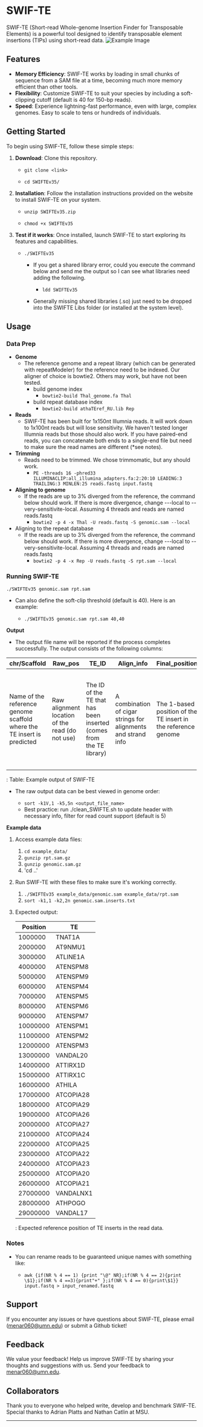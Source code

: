 # SWIF-TE

SWIF-TE (Short-read Whole-genome Insertion Finder for Transposable Elements) is a powerful tool designed to identify transposable element insertions (TIPs) using short-read data.
<img src="SWIF-TE_final.png" alt="Example Image">
## Features

-   **Memory Efficiency**: SWIF-TE works by loading in small chunks of sequence from a SAM file at a time, becoming much more memory efficient than other tools.
-   **Flexibility**: Customize SWIF-TE to suit your species by including a soft-clipping cutoff (default is 40 for 150-bp reads).
-   **Speed**: Experience lightning-fast performance, even with large, complex genomes. Easy to scale to tens or hundreds of individuals.

## Getting Started

To begin using SWIF-TE, follow these simple steps:

1.  **Download**: Clone this repository.
    -   `git clone <link>`

    -   `cd SWIFTEv35/`
2.  **Installation**: Follow the installation instructions provided on the website to install SWIF-TE on your system.

    -   `unzip SWIFTEv35.zip`

    -   `chmod +x SWIFTEv35`

3.  **Test if it works**: Once installed, launch SWIF-TE to start exploring its features and capabilities.

    -   `./SWIFTEv35`

        -   If you get a shared library error, could you execute the command below and send me the output so I can see what libraries need adding the following.

            -   `ldd SWIFTEv35`

        -   Generally missing shared libraries (.so) just need to be dropped into the SWIFTE Libs folder (or installed at the system level).

## Usage

### Data Prep

-   **Genome**
    -   The reference genome and a repeat library (which can be generated with repeatModeler) for the reference need to be indexed. Our aligner of choice is bowtie2. Others may work, but have not been tested.
        -   build genome index
            -   `bowtie2-build Thal_genome.fa Thal`
        -   build repeat database index
            -   `bowtie2-build athaTEref_RU.lib Rep`
-   **Reads**
    -   SWIF-TE has been built for 1x150nt Illumnia reads. It will work down to 1x100nt reads but will lose sensitivity. We haven't tested longer Illumnia reads but those should also work. If you have paired-end reads, you can concatenate both ends to a single-end file but need to make sure the read names are different (\*see notes).
-   **Trimming**
    -   Reads need to be trimmed. We chose trimmomatic, but any should work.
        -   `PE -threads 16 -phred33 ILLUMINACLIP:all_illumina_adapters.fa:2:20:10 LEADING:3 TRAILING:3 MINLEN:25 reads.fastq input.fastq`
-   **Aligning to genome**
    -   If the reads are up to 3% diverged from the reference, the command below should work. If there is more divergence, change ---local to --very-sensitivite-local. Assuming 4 threads and reads are named reads.fastq
        -   `bowtie2 -p 4 -x Thal -U reads.fastq -S genomic.sam --local`
-   Aligning to the repeat database
    -   If the reads are up to 3% diverged from the reference, the command below should work. If there is more divergence, change ---local to --very-sensitivite-local. Assuming 4 threads and reads are named reads.fastq
        -   `bowtie2 -p 4 -x Rep -U reads.fastq -S rpt.sam --local`

### Running SWIF-TE

`./SWIFTEv35 genomic.sam rpt.sam`

-   Can also define the soft-clip threshold (default is 40). Here is an example:

    -   `./SWIFTEv35 genomic.sam rpt.sam 40,40`

**Output**

-   The output file name will be reported if the process completes successfully. The output consists of the following columns:

| chr/Scaffold                                                           | Raw_pos                                         | TE_ID                                                               | Align_info                                                    | Final_position                                                | TE_ID_score                                                                                                                                   |
|------------|------------|------------|------------|------------|------------|
| Name of the reference genome scaffold where the TE insert is predicted | Raw alignment location of the read (do not use) | The ID of the TE that has been inserted (comes from the TE library) | A combination of cigar strings for alignments and strand info | The 1-based position of the TE insert in the reference genome | A score that can be used to prioritize the identification of the TE if different reads disagree on the TE identification at the same location |

: Table: Example output of SWIF-TE

-   The raw output data can be best viewed in genome order:

    -   `sort -k1V,1 -k5,5n <output_file_name>`
    -   Best practice: run ./clean_SWIFTE.sh to update header with necessary info, filter for read count support (default is 5)

**Example data**

1.  Access example data files:

    1.  `cd example_data/`
    2.  `gunzip rpt.sam.gz`
    3.  `gunzip genomic.sam.gz`
    4.  'cd ..'

2.  Run SWIF-TE with these files to make sure it's working correctly.

    1.  `./SWIFTEv35 example_data/genomic.sam example_data/rpt.sam`
    2.  `sort -k1,1 -k2,2n genomic.sam.inserts.txt`

3.  Expected output:

    | Position | TE        |
    |----------|-----------|
    | 1000000  | TNAT1A    |
    | 2000000  | AT9NMU1   |
    | 3000000  | ATLINE1A  |
    | 4000000  | ATENSPM8  |
    | 5000000  | ATENSPM9  |
    | 6000000  | ATENSPM4  |
    | 7000000  | ATENSPM5  |
    | 8000000  | ATENSPM6  |
    | 9000000  | ATENSPM7  |
    | 10000000 | ATENSPM1  |
    | 11000000 | ATENSPM2  |
    | 12000000 | ATENSPM3  |
    | 13000000 | VANDAL20  |
    | 14000000 | ATTIRX1D  |
    | 15000000 | ATTIRX1C  |
    | 16000000 | ATHILA    |
    | 17000000 | ATCOPIA28 |
    | 18000000 | ATCOPIA29 |
    | 19000000 | ATCOPIA26 |
    | 20000000 | ATCOPIA27 |
    | 21000000 | ATCOPIA24 |
    | 22000000 | ATCOPIA25 |
    | 23000000 | ATCOPIA22 |
    | 24000000 | ATCOPIA23 |
    | 25000000 | ATCOPIA20 |
    | 26000000 | ATCOPIA21 |
    | 27000000 | VANDALNX1 |
    | 28000000 | ATHPOGO   |
    | 29000000 | VANDAL17  |

    : Expected reference position of TE inserts in the read data.

### Notes

-   You can rename reads to be guaranteed unique names with something like:

    -   `awk {if(NR % 4 == 1) {print "\@" NR};if(NR % 4 == 2){print \$1};if(NR % 4 ==3){print"+" };if(NR % 4 == 0){print\$1}} input.fastq > input_renamed.fastq`

## Support

If you encounter any issues or have questions about SWIF-TE, please email (menar060@umn.edu) or submit a Github ticket!

## Feedback

We value your feedback! Help us improve SWIF-TE by sharing your thoughts and suggestions with us. Send your feedback to menar060@umn.edu.
## Collaborators

Thank you to everyone who helped write, develop and benchmark SWIF-TE. Special thanks to Adrian Platts and Nathan Catlin at MSU.


------------------------------------------------------------------------
